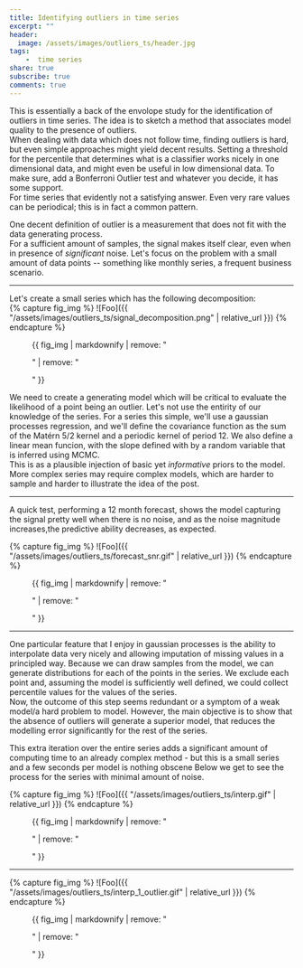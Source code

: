 ```yaml
---
title: Identifying outliers in time series  
excerpt: ""
header:
  image: /assets/images/outliers_ts/header.jpg 
tags:
    -  time series
share: true
subscribe: true
comments: true
--- 
```


This is essentially a back of the envolope study for the identification of outliers in time series. The idea is to sketch a method that associates model quality to the presence of outliers.  
When dealing with data which does not follow time, finding outliers is hard, but even simple approaches might yield decent results. Setting a threshold for the percentile that determines what is a classifier works nicely in one dimensional data, and might even be useful in low dimensional data. To make sure, add a Bonferroni Outlier test and whatever you decide, it has some support.  
For time series that evidently not a satisfying answer. Even very rare values can be periodical; this is in fact a common pattern.  

One decent definition of outlier is a measurement that does not fit with the data generating process.   
For a sufficient amount of samples, the signal makes itself clear, even when in presence of _significant_ noise. Let's focus on the problem with a small amount of data points -- something like monthly series, a frequent business scenario.  

___

Let's create a small series which has the following decomposition:  
{% capture fig_img %}
![Foo]({{ "/assets/images/outliers_ts/signal_decomposition.png" | relative_url }})
{% endcapture %}
<figure>
  {{ fig_img | markdownify | remove: "<p>" | remove: "</p>" }} 
</figure>

We need to create a generating model which will be critical to evaluate the likelihood of a point being an outlier. Let's not use the entirity of our knowledge of the series.
For a series this simple, we'll use a gaussian processes regression, and we'll define the covariance function as the sum of the Matérn 5/2 kernel and a periodic kernel of period 12. We also define a linear mean funcion, with the slope defined with by a random variable that is inferred using MCMC.  
This is as a plausible injection of basic yet _informative_ priors to the model. More complex series may require complex models, which are harder to sample and harder to illustrate the idea of the post.  
 
___
 
A quick test, performing a 12 month forecast, shows the model capturing the signal pretty well when there is no noise, and as the noise magnitude increases,the predictive ability decreases, as expected.    

{% capture fig_img %}
![Foo]({{ "/assets/images/outliers_ts/forecast_snr.gif" | relative_url }})
{% endcapture %}
<figure>
  {{ fig_img | markdownify | remove: "<p>" | remove: "</p>" }} 
</figure>  

___

One particular feature that I enjoy in gaussian processes is the ability to interpolate data very nicely and allowing imputation of missing values in a principled way. Because we can draw samples from the model, we can generate distributions for each of the points in the series. We exclude each point and, assuming the model is sufficiently well defined, we could collect percentile values for the values of the series.  
Now, the outcome of this step seems redundant or a symptom of a weak model/a hard problem to model. However, the main objective is to show that the absence of outliers will generate a superior model, that reduces the modelling error significantly for the rest of the series.  

This extra iteration over the entire series adds a significant amount of computing time to an already complex method - but this is a small series and a few seconds per model is nothing obscene
Below we get to see the process for the series with minimal amount of noise.

{% capture fig_img %}
![Foo]({{ "/assets/images/outliers_ts/interp.gif" | relative_url }})
{% endcapture %}
<figure>
  {{ fig_img | markdownify | remove: "<p>" | remove: "</p>" }} 
</figure>  
 
___


{% capture fig_img %}
![Foo]({{ "/assets/images/outliers_ts/interp_1_outlier.gif" | relative_url }})
{% endcapture %}
<figure>
  {{ fig_img | markdownify | remove: "<p>" | remove: "</p>" }} 
</figure>  

